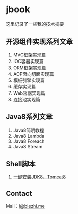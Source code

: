 # jbook
这里记录了一些我的技术摘要

## 开源组件实现系列文章
1. MVC框架实现篇
2. IOC容器实现篇
3. ORM框架实现篇
4. AOP面向切面实现篇
5. 模板引擎实现篇
6. 缓存实现篇
7. Web容器实现篇
8. 连接池实现篇

## Java8系列文章
1. Java8简明教程
2. Java8 Lambda
3. Java8 Foreach
4. Java8 Stream

## Shell脚本
1. [一键安装JDK8、Tomcat8](shell/install_jdk_tomcat.md)


## Contact
Mail：i@biezhi.me
